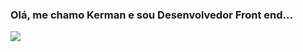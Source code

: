 ### Olá, me chamo Kerman e sou Desenvolvedor Front end...

<div>
  <a href="https://github.com/KermanJR" />
  <img src="https://github-readme-stats.vercel.app/api?username=kermanjr&theme=algolia&show_icons=true"/>
</div>

<div>
  <img src"https://github-readme-stats.vercel.app/api/top-langs/?username=kermanjr"/>
 </div>

